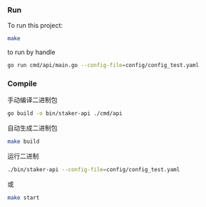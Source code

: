 ### Run

To run this project:

```sh
make
```

to run by handle
```sh 
go run cmd/api/main.go --config-file=config/config_test.yaml
```

### Compile

手动编译二进制包

```sh
go build -o bin/staker-api ./cmd/api
```

自动生成二进制包

```sh
make build
```

运行二进制

```sh
./bin/staker-api --config-file=config/config_test.yaml
```

或
```sh
make start
```